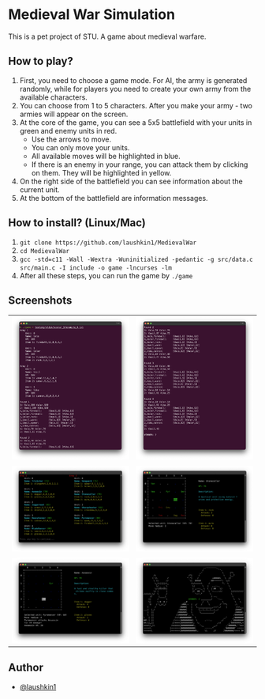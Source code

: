 # Medieval War Simulation
This is a pet project of STU. A game about medieval warfare.

## How to play?
1. First, you need to choose a game mode. For AI, the army is generated randomly, while for players you need to create your own army from the available characters.
2. You can choose from 1 to 5 characters. After you make your army - two armies will appear on the screen.
3. At the core of the game, you can see a 5x5 battlefield with your units in green and enemy units in red.
   - Use the arrows to move.
   - You can only move your units.
   - All available moves will be highlighted in blue.
   - If there is an enemy in your range, you can attack them by clicking on them. They will be highlighted in yellow.
4. On the right side of the battlefield you can see information about the current unit.
5. At the bottom of the battlefield are information messages.

## How to install? (Linux/Mac)
1. `git clone https://github.com/laushkin1/MedievalWar`
2. `cd MedievalWar`
3. `gcc -std=c11 -Wall -Wextra -Wuninitialized -pedantic -g src/data.c src/main.c -I include -o game -lncurses -lm`
4. After all these steps, you can run the game by `./game`

## Screenshots
|                         |                         |
|-------------------------|-------------------------|
| ![1](screenshots/1.png) | ![2](screenshots/2.png) |
|                         |                         |
| ![3](screenshots/3.png) | ![4](screenshots/4.png) |
|                         |                         |
| ![5](screenshots/5.png) | ![2](screenshots/6.png) |

## Author
- [@laushkin1](https://github.com/laushkin1)
